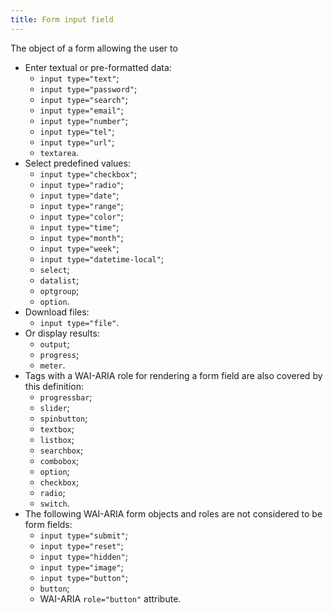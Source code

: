 ```yaml
---
title: Form input field
---
```


The object of a form allowing the user to

- Enter textual or pre-formatted data:
  - `input type="text"`;
  - `input type="password"`;
  - `input type="search"`;
  - `input type="email"`;
  - `input type="number"`;
  - `input type="tel"`;
  - `input type="url"`;
  - `textarea`.
- Select predefined values:
  - `input type="checkbox"`;
  - `input type="radio"`;
  - `input type="date"`;
  - `input type="range"`;
  - `input type="color"`;
  - `input type="time"`;
  - `input type="month"`;
  - `input type="week"`;
  - `input type="datetime-local"`;
  - `select`;
  - `datalist`;
  - `optgroup`;
  - `option`.
- Download files:
  - `input type="file"`.
- Or display results:
  - `output`;
  - `progress`;
  - `meter`.
- Tags with a WAI-ARIA role for rendering a form field are also covered by this definition:
  - `progressbar`;
  - `slider`;
  - `spinbutton`;
  - `textbox`;
  - `listbox`;
  - `searchbox`;
  - `combobox`;
  - `option`;
  - `checkbox`;
  - `radio`;
  - `switch`.
- The following WAI-ARIA form objects and roles are not considered to be form fields:
  - `input type="submit"`;
  - `input type="reset"`;
  - `input type="hidden"`;
  - `input type="image"`;
  - `input type="button"`;
  - `button`;
  - WAI-ARIA `role="button"` attribute.
